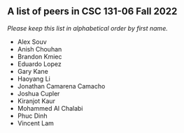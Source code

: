 A list of peers in CSC 131-06 Fall 2022
--------------------------------------------------

*Please keep this list in alphabetical order by first name.*
* Alex Souv
* Anish Chouhan
* Brandon Kmiec
* Eduardo Lopez
* Gary Kane
* Haoyang Li 
* Jonathan Camarena Camacho
* Joshua Cupler
* Kiranjot Kaur
* Mohammed Al Chalabi
* Phuc Dinh
* Vincent Lam
